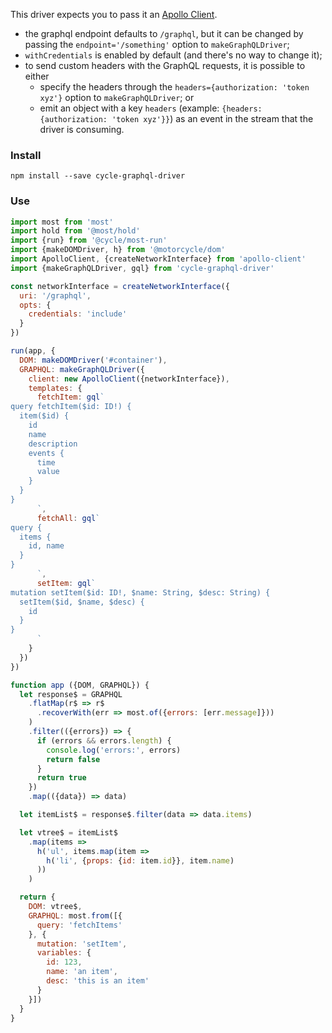 This driver expects you to pass it an [Apollo Client](http://docs.apollostack.com/apollo-client/core.html).

* the graphql endpoint defaults to `/graphql`, but it can be changed by passing the `endpoint='/something'` option to `makeGraphQLDriver`;
* `withCredentials` is enabled by default (and there's no way to change it);
* to send custom headers with the GraphQL requests, it is possible to either
  * specify the headers through the `headers={authorization: 'token xyz'}` option to `makeGraphQLDriver`; or
  * emit an object with a key `headers` (example: `{headers: {authorization: 'token xyz'}}`) as an event in the stream that the driver is consuming.


### Install

```
npm install --save cycle-graphql-driver
```


### Use

```javascript
import most from 'most'
import hold from '@most/hold'
import {run} from '@cycle/most-run'
import {makeDOMDriver, h} from '@motorcycle/dom'
import ApolloClient, {createNetworkInterface} from 'apollo-client'
import {makeGraphQLDriver, gql} from 'cycle-graphql-driver'

const networkInterface = createNetworkInterface({
  uri: '/graphql',
  opts: {
    credentials: 'include'
  }
})

run(app, {
  DOM: makeDOMDriver('#container'),
  GRAPHQL: makeGraphQLDriver({
    client: new ApolloClient({networkInterface}),
    templates: {
      fetchItem: gql`
query fetchItem($id: ID!) {
  item($id) {
    id
    name
    description
    events {
      time
      value
    }
  }
}
      `,
      fetchAll: gql`
query {
  items {
    id, name
  }
}
      `,
      setItem: gql`
mutation setItem($id: ID!, $name: String, $desc: String) {
  setItem($id, $name, $desc) {
    id
  }
}
      `
    }
  })
})

function app ({DOM, GRAPHQL}) {
  let response$ = GRAPHQL
    .flatMap(r$ => r$
      .recoverWith(err => most.of({errors: [err.message]}))
    )
    .filter(({errors}) => {
      if (errors && errors.length) {
        console.log('errors:', errors)
        return false
      }
      return true
    })
    .map(({data}) => data)

  let itemList$ = response$.filter(data => data.items)

  let vtree$ = itemList$
    .map(items =>
      h('ul', items.map(item =>
        h('li', {props: {id: item.id}}, item.name)
      ))
    )

  return {
    DOM: vtree$,
    GRAPHQL: most.from([{
      query: 'fetchItems'
    }, {
      mutation: 'setItem',
      variables: {
        id: 123,
        name: 'an item',
        desc: 'this is an item'
      }
    }])
  }
}
```
